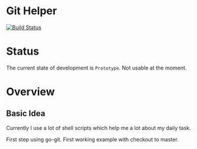 # Git Helper

[![Build Status](https://cloud.drone.io/api/badges/khmarbaise/githelper/status.svg)](https://cloud.drone.io/khmarbaise/githelper)

# Status

The current state of development is `Prototype`. Not usable at the moment.

# Overview


## Basic Idea

Currently I use a lot of shell scripts which help me a lot about my daily
task.

First step using go-git.
First working example with checkout to master.
